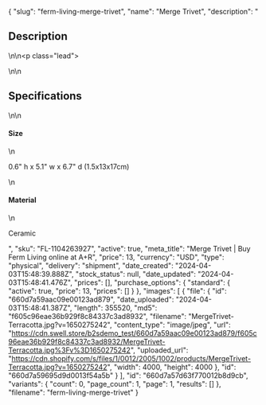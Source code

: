 {
  "slug": "ferm-living-merge-trivet",
  "name": "Merge Trivet",
  "description": "<h2>Description</h2>\n<!-- split -->\n<p class=\"lead\"> </p>\n<!-- split -->\n<h2>Specifications</h2>\n<!-- split -->\n<h4>Size</h4>\n<p>0.6\" h x 5.1\" w x 6.7\" d (1.5x13x17cm)</p>\n<h4>Material</h4>\n<p>Ceramic</p>",
  "sku": "FL-1104263927",
  "active": true,
  "meta_title": "Merge Trivet | Buy Ferm Living online at A+R",
  "price": 13,
  "currency": "USD",
  "type": "physical",
  "delivery": "shipment",
  "date_created": "2024-04-03T15:48:39.888Z",
  "stock_status": null,
  "date_updated": "2024-04-03T15:48:41.476Z",
  "prices": [],
  "purchase_options": {
    "standard": {
      "active": true,
      "price": 13,
      "prices": []
    }
  },
  "images": [
    {
      "file": {
        "id": "660d7a59aac09e00123ad879",
        "date_uploaded": "2024-04-03T15:48:41.387Z",
        "length": 355520,
        "md5": "f605c96eae36b929f8c84337c3ad8932",
        "filename": "MergeTrivet-Terracotta.jpg?v=1650275242",
        "content_type": "image/jpeg",
        "url": "https://cdn.swell.store/b2sdemo_test/660d7a59aac09e00123ad879/f605c96eae36b929f8c84337c3ad8932/MergeTrivet-Terracotta.jpg%3Fv%3D1650275242",
        "uploaded_url": "https://cdn.shopify.com/s/files/1/0012/2005/1002/products/MergeTrivet-Terracotta.jpg?v=1650275242",
        "width": 4000,
        "height": 4000
      },
      "id": "660d7a59695d9d0013f54a5b"
    }
  ],
  "id": "660d7a57d63f770012b8d9cb",
  "variants": {
    "count": 0,
    "page_count": 1,
    "page": 1,
    "results": []
  },
  "filename": "ferm-living-merge-trivet"
}